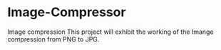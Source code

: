 # Image-Compressor
Image compression
This project will exhibit the working of the Imange compression from PNG to JPG.
